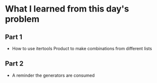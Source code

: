 # What I learned from this day's problem

## Part 1
- How to use itertools Product to make combinations from different lists
## Part 2
- A reminder the generators are consumed